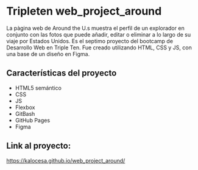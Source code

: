 # Tripleten web_project_around

La pàgina web de Around the U.s muestra el perfil de un explorador en conjunto con las fotos que puede añadir, editar o eliminar a lo largo de su viaje por Estados Unidos. Es el septimo proyecto del bootcamp de Desarrollo Web en Triple Ten. Fue creado utilizando HTML, CSS y JS, con una base de un diseño en Figma.

## Características del proyecto

- HTML5 semántico
- CSS
- JS
- Flexbox
- GitBash
- GitHub Pages
- Figma

## Link al proyecto:

https://kalocesa.github.io/web_project_around/
